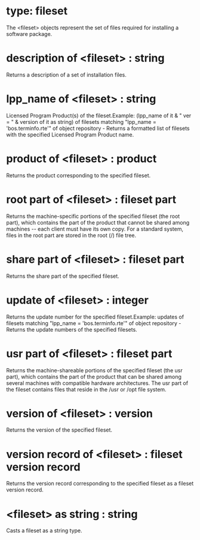# type: fileset

The &lt;fileset&gt; objects represent the set of files required for installing a software package.

# description of &lt;fileset&gt; : string

Returns a description of a set of installation files.

# lpp_name of &lt;fileset&gt; : string

Licensed Program Product(s) of the fileset.Example: (lpp_name of it &amp; " ver = " &amp; version of it as string) of filesets matching "lpp_name = &#39;bos.terminfo.rte&#39;" of object repository - Returns a formatted list of filesets with the specified Licensed Program Product name.

# product of &lt;fileset&gt; : product

Returns the product corresponding to the specified fileset.

# root part of &lt;fileset&gt; : fileset part

Returns the machine-specific portions of the specified fileset (the root part), which contains the part of the product that cannot be shared among machines -- each client must have its own copy. For a standard system, files in the root part are stored in the root (/) file tree.

# share part of &lt;fileset&gt; : fileset part

Returns the share part of the specified fileset.

# update of &lt;fileset&gt; : integer

Returns the update number for the specified fileset.Example: updates of filesets matching "lpp_name = &#39;bos.terminfo.rte&#39;" of object repository - Returns the update numbers of the specified filesets.

# usr part of &lt;fileset&gt; : fileset part

Returns the machine-shareable portions of the specified fileset (the usr part), which contains the part of the product that can be shared among several machines with compatible hardware architectures. The usr part of the fileset contains files that reside in the /usr or /opt file system.

# version of &lt;fileset&gt; : version

Returns the version of the specified fileset.

# version record of &lt;fileset&gt; : fileset version record

Returns the version record corresponding to the specified fileset as a fileset version record.

# &lt;fileset&gt; as string : string

Casts a fileset as a string type.
